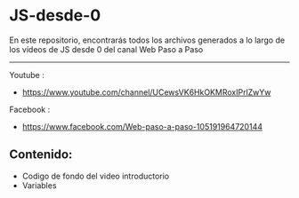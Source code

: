 # JS-desde-0
En este repositorio, encontrarás todos los archivos generados a lo largo de los vídeos de JS desde 0 del canal Web Paso a Paso
<hr>

Youtube :

- https://www.youtube.com/channel/UCewsVK6HkOKMRoxIPrlZwYw

Facebook :
- https://www.facebook.com/Web-paso-a-paso-105191964720144

## Contenido:
  - Codigo de fondo del video introductorio
  - Variables
